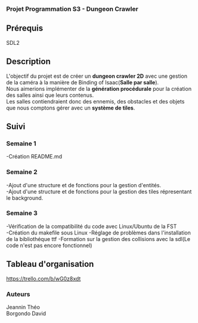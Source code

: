 ### Projet Programmation S3 - Dungeon Crawler 
## Prérequis
SDL2

## Description
L'objectif du projet est de créer un **dungeon crawler 2D** avec une gestion de la caméra à la manière de Binding of Isaac(**Salle par salle**).  
Nous aimerions implémenter de la **génération procédurale** pour la création des salles ainsi que leurs contenus.  
Les salles contiendraient donc des ennemis, des obstacles et des objets que nous comptons gérer avec un **système de tiles**.  

## Suivi
### Semaine 1 
-Création README.md 
### Semaine 2 
-Ajout d'une structure et de fonctions pour la gestion d'entités.  
-Ajout d'une structure et de fonctions pour la gestion des tiles répresentant le background.
### Semaine 3
-Vérification de la compatibilité du code avec Linux/Ubuntu de la FST  
-Création du makefile sous Linux
-Réglage de problèmes dans l'installation de la bibliothéque ttf
-Formation sur la gestion des collisions avec la sdl(Le code n'est pas encore fonctionnel)


## Tableau d'organisation
https://trello.com/b/wG0z8xdt

### Auteurs
Jeannin Théo  
Borgondo David

